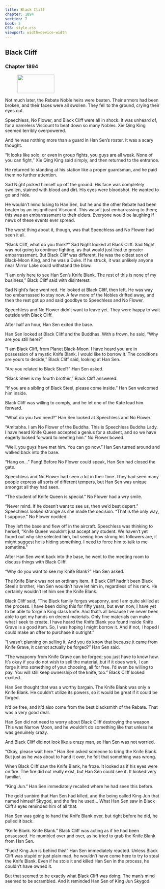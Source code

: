 ```yaml
---
title: Black Cliff
chapter: 1894
section: 7
book: 5
CSS: style.css
viewport: width=device-width
---
```


## Black Cliff

### Chapter 1894

<figure>
	<img src="../Images/gem.gif" alt="" id="gem" width="120" height="60" />
</figure>

Not much later, the Rebate Noble heirs were beaten. Their armors had been broken, and their faces were all swollen. They fell to the ground, crying their eyes out.

Speechless, No Flower, and Black Cliff were all in shock. It was unheard of, for a nameless Viscount to beat down so many Nobles. Xie Qing King seemed terribly overpowered.

And he was nothing more than a guard in Han Sen’s roster. It was a scary thought.

“It looks like solo, or even in group fights, you guys are all weak. None of you can fight,” Xie Qing King said simply, and then returned to the entrance.

He returned to standing at his station like a proper guardsman, and he paid them no further attention.

Sad Night picked himself up off the ground. His face was completely swollen, stained with blood and dirt. His eyes were bloodshot. He wanted to go and hide.

He wouldn’t mind losing to Han Sen, but he and the other Rebate had been beaten by an insignificant Viscount. This wasn’t just embarrassing to them; this was an embarrassment to their elders. Everyone would be laughing if news of these events ever spread.

The worst thing about it, though, was that Speechless and No Flower had seen it all.

“Black Cliff, what do you think?” Sad Night looked at Black Cliff. Sad Night was not going to continue fighting, as that would just lead to greater embarrassment. But Black Cliff was different. He was the oldest son of Black-Moon King, and he was a Duke. If he struck, it was unlikely anyone near Mirror Lake could withstand the blow.

“I am only here to see Han Sen’s Knife Blank. The rest of this is none of my business,” Black Cliff said with disinterest.

Sad Night’s face went red. He looked at Black Cliff, then left. He was way too embarrassed to stay now. A few more of the Nobles drifted away, and then the rest got up and said goodbye to Speechless and No Flower.

Speechless and No Flower didn’t want to leave yet. They were happy to wait outside with Black Cliff.

After half an hour, Han Sen exited the base.

Han Sen looked at Black Cliff and the Buddhas. With a frown, he said, “Why are you still here?”

“I am Black Cliff, from Planet Black-Moon. I have heard you are in possession of a mystic Knife Blank. I would like to borrow it. The conditions are yours to decide,” Black Cliff said, looking at Han Sen.

“Are you related to Black Steel?” Han Sen asked.

“Black Steel is my fourth brother,” Black Cliff answered.

“If you are a sibling of Black Steel, please come inside.” Han Sen welcomed him inside.

Black Cliff was willing to comply, and he let one of the Kate lead him forward.

“What do you two need?” Han Sen looked at Speechless and No Flower.

“Amitabha. I am No Flower of the Buddha. This is Speechless Buddha Lady. I have heard Knife Queen accepted a genius for a student, and so we have eagerly looked forward to meeting him.” No Flower bowed.

“Well, you guys have met him. You can go now.” Han Sen turned around and walked back into the base.

“Hang on…” Pang! Before No Flower could speak, Han Sen had closed the gate.

Speechless and No Flower had seen a lot in their time. They had seen many people express all sorts of different tempers, but Han Sen was unique amongst all they had seen.

“The student of Knife Queen is special.” No Flower had a wry smile.

“Never mind. If he doesn’t want to see us, then we’d best depart.” Speechless looked strange as she made the decision. “That is the only way, I suppose.” No Flower nodded.

They left the base and flew off in the aircraft. Speechless was thinking to herself, “Knife Queen wouldn’t just accept any student. We haven’t yet found out why she selected him, but seeing how strong his followers are, it might suggest he is hiding something. I need to force him to talk to me sometime.”

After Han Sen went back into the base, he went to the meeting room to discuss things with Black Cliff.

“Why do you want to see my Knife Blank?” Han Sen asked.

The Knife Blank was not an ordinary item. If Black Cliff hadn’t been Black Steel’s brother, Han Sen wouldn’t have let him in, regardless of his rank. He certainly wouldn’t let him see the Knife Blank.

Black Cliff said, “The Black family forges weaponry, and I am quite skilled at the process. I have been doing this for fifty years, but even now, I have yet to be able to forge a King class knife. And that’s all because I’ve never been able to get my hands on decent materials. Only fine materials can make what I seek to create. I have heard the Knife Blank you found inside Knife Grave is a good item. So, I was hoping I might borrow it. And if not, I hoped I could make an offer to purchase it outright.”

“I wasn’t planning on selling it. And you do know that because it came from Knife Grave, it cannot actually be forged?” Han Sen said.

“The weaponry from Knife Grave can be forged; you just have to know how. It’s okay if you do not wish to sell the material, but if it does work, I can forge it into something of your choosing, all for free. I’d even be willing to pay. You will still keep ownership of the knife, too.” Black Cliff looked excited.

Han Sen thought that was a worthy bargain. The Knife Blank was only a Knife Blank. He couldn’t utilize its powers, so it would be great if it could be forged.

It’d be free, and it’d also come from the best blacksmith of the Rebate. That was a very good deal.

Han Sen did not need to worry about Black Cliff destroying the weapon. This was Narrow Moon, and he wouldn’t do something like that unless he was genuinely crazy.

And Black Cliff did not look like a crazy man, so Han Sen was not worried.

“Okay, please wait here.” Han Sen asked someone to bring the Knife Blank. But just as he was about to hand it over, he felt that something was wrong.

When Black Cliff saw the Knife Blank, he froze. It looked as if his eyes were on fire. The fire did not really exist, but Han Sen could see it. It looked very familiar.

“King Jun.” Han Sen immediately recalled where he had seen this before.

The gold sunbird that Han Sen had killed, and the being called King Jun that named himself Skygod, and the fire he used… What Han Sen saw in Black Cliff’s eyes reminded him of all that.

Han Sen was going to hand the Knife Blank over, but right before he did, he pulled it back.

“Knife Blank. Knife Blank.” Black Cliff was acting as if he had been possessed. He mumbled over and over, as he tried to grab the Knife Blank from Han Sen.

“Fuck! King Jun is behind this!” Han Sen immediately reacted. Unless Black Cliff was stupid or just plain mad, he wouldn’t have come here to try to steal the Knife Blank. Even if he stole it and killed Han Sen in the process, he couldn’t have owned it.

But that seemed to be exactly what Black Cliff was doing. The man’s mind seemed to be scrambled. And it reminded Han Sen of King Jun Skygod.